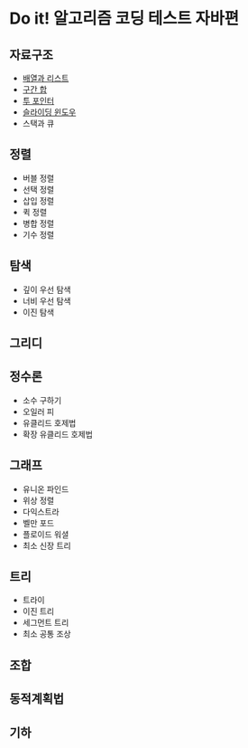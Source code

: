 # Do it! 알고리즘 코딩 테스트 자바편
## 자료구조
- [배열과 리스트](https://github.com/dpdms529/PS/tree/main/DoitCodingTest/src/%EC%9E%90%EB%A3%8C%EA%B5%AC%EC%A1%B0/%EB%B0%B0%EC%97%B4%EA%B3%BC%EB%A6%AC%EC%8A%A4%ED%8A%B8)
- [구간 합](https://github.com/dpdms529/PS/tree/main/DoitCodingTest/src/%EC%9E%90%EB%A3%8C%EA%B5%AC%EC%A1%B0/%EA%B5%AC%EA%B0%84%ED%95%A9)
- [투 포인터](https://github.com/dpdms529/PS/tree/main/DoitCodingTest/src/%EC%9E%90%EB%A3%8C%EA%B5%AC%EC%A1%B0/%ED%88%AC%ED%8F%AC%EC%9D%B8%ED%84%B0)
- [슬라이딩 윈도우](https://github.com/dpdms529/PS/tree/main/DoitCodingTest/src/%EC%9E%90%EB%A3%8C%EA%B5%AC%EC%A1%B0/%EC%8A%AC%EB%9D%BC%EC%9D%B4%EB%94%A9%EC%9C%88%EB%8F%84%EC%9A%B0)
- 스택과 큐

## 정렬
- 버블 정렬
- 선택 정렬
- 삽입 정렬
- 퀵 정렬
- 병합 정렬
- 기수 정렬

## 탐색
- 깊이 우선 탐색
- 너비 우선 탐색
- 이진 탐색

## 그리디

## 정수론
- 소수 구하기
- 오일러 피
- 유클리드 호제법
- 확장 유클리드 호제법

## 그래프
- 유니온 파인드
- 위상 정렬
- 다익스트라
- 벨만 포드
- 플로이드 워셜
- 최소 신장 트리

## 트리
- 트라이
- 이진 트리
- 세그먼트 트리
- 최소 공통 조상

## 조합

## 동적계획법

## 기하
